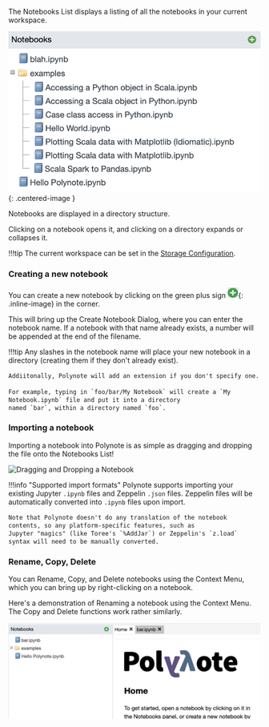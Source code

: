 The Notebooks List displays a listing of all the notebooks in your current workspace. 

![Notebooks List](images/notebooks-list.png){: .centered-image }

Notebooks are displayed in a directory structure. 

Clicking on a notebook opens it, and clicking on a directory expands or collapses it. 

!!!tip
    The current workspace can be set in the [Storage Configuration](server-configuration.md#storage).

### Creating a new notebook

You can create a new notebook by clicking on the green plus sign
![green plus sign](images/green-plus.png){: .inline-image} in the corner.

This will bring up the Create Notebook Dialog, where you can enter the notebook name. If a notebook with that name 
already exists, a number will be appended at the end of the filename. 

!!!tip
    Any slashes in the notebook name will place your new notebook in a directory (creating them if they don't already 
    exist). 

    Addiitonally, Polynote will add an extension if you don't specify one. 

    For example, typing in `foo/bar/My Notebook` will create a `My Notebook.ipynb` file and put it into a directory 
    named `bar`, within a directory named `foo`. 


### Importing a notebook 

Importing a notebook into Polynote is as simple as dragging and dropping the file onto the Notebooks List!

![Dragging and Dropping a Notebook](images/drag-drop-notebook.gif)

!!!info "Supported import formats"
    Polynote supports importing your existing Jupyter `.ipynb` files and Zeppelin `.json` files. Zeppelin files will be 
    automatically converted into `.ipynb` files upon import. 

    Note that Polynote doesn't do any translation of the notebook contents, so any platform-specific features, such as 
    Jupyter "magics" (like Toree's `%AddJar`) or Zeppelin's `z.load` syntax will need to be manually converted. 

### Rename, Copy, Delete

You can Rename, Copy, and Delete notebooks using the Context Menu, which you can bring up by right-clicking on a 
notebook. 

Here's a demonstration of Renaming a notebook using the Context Menu. The Copy and Delete functions work rather 
similarly.

![Renaming notebook using Context Menu](images/context-menu-rename.gif)

